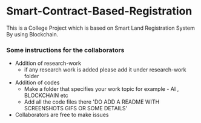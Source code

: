 # Smart-Contract-Based-Registration
This is a College Project which is based on Smart Land Registration System By using Blockchain.
<h3>Some instructions for the collaborators</h3>


* Addition of research-work
  * if any research work is added please add it under research-work folder
* Addition of codes
  * Make a folder that specifies your work topic for example - AI , BLOCKCHAIN etc
  * Add all the code files there 'DO ADD A README WITH SCREENSHOTS GIFS OR SOME DETAILS'
* Collaborators are free to make issues

